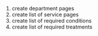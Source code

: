 1. create department pages
2. create list of service pages
3. create list of required conditions
4. create list of required treatments